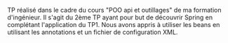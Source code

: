 TP réalisé dans le cadre du cours "POO api et outillages" de ma formation d'ingénieur. Il s'agit du 2ème TP ayant pour but de découvrir Spring en complétant l'application du TP1. Nous avons appris à utiliser les beans en utilisant les annotations et un fichier de configuration XML.
